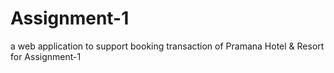 # Assignment-1
a web application to support booking transaction of Pramana Hotel &amp; Resort for Assignment-1
